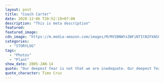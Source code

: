 ```yaml
---
layout: post
title: "Coach Carter"
date: 2020-12-06 T20:52:19+07:00
description: "This is meta description"
featured:
featured_image:
cdn_image: "https://m.media-amazon.com/images/M/MV5BNWYxZWFiNTItN2FkNS00ZDJmLWE1MWItYjMyMTgyOTI4MmQ4XkEyXkFqcGdeQXVyMTQxNzMzNDI@._V1_.jpg"
categories:
  - "STORYLOG"
tags:
  - "Photos"
  - "Plant"
show_date: 2005-JAN-14
quote: "Our deepest fear is not that we are inadequate. Our deepest fear is that we are powerful beyond measure. It is our light, not our darkness, that most frightens us. Your playing small does not serve the world. There is nothing enlightened about shrinking so that other people won't feel insecure around you. We are all meant to shine as children do. It's not just in some of us; it is in everyone. And as we let our own lights shine, we unconsciously give other people permission to do the same. As we are liberated from our own fear, our presence automatically liberates others. - This quote is originally from the book A return to love: Reflections on the principles of a course in miracles by Ms Marianne Williamson."
quote_character: Timo Cruz
---
```

